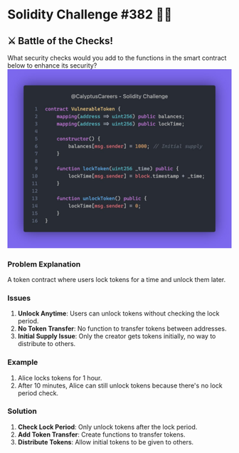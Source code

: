 # Solidity Challenge #382 🕵️‍♂️

## ⚔️ Battle of the Checks!

What security checks would you add to the functions in the smart 
contract below to enhance its security?
![Vulnerable Token Contract](382.jpeg)

### Problem Explanation
A token contract where users lock tokens for a time and unlock them later.

### Issues
1. **Unlock Anytime**: Users can unlock tokens without checking the lock period.
2. **No Token Transfer**: No function to transfer tokens between addresses.
3. **Initial Supply Issue**: Only the creator gets tokens initially, no way to distribute to others.

### Example
1. Alice locks tokens for 1 hour.
2. After 10 minutes, Alice can still unlock tokens because there's no lock period check.

### Solution
1. **Check Lock Period**: Only unlock tokens after the lock period.
2. **Add Token Transfer**: Create functions to transfer tokens.
3. **Distribute Tokens**: Allow initial tokens to be given to others.